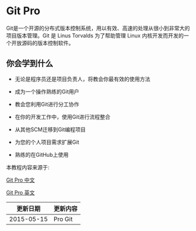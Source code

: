 #  Git Pro

Git是一个开源的分布式版本控制系统，用以有效、高速的处理从很小到非常大的项目版本管理。Git 是 Linus Torvalds 为了帮助管理 Linux 内核开发而开发的一个开放源码的版本控制软件。

## 你会学到什么

- 无论是程序员还是项目负责人，将教会你最有效的使用方法

- 成为一个操作熟练的Git用户

- 教会您利用Git进行分工协作

- 在你的开发工作中，使用Git进行流程整合

- 从其他SCM迁移到Git编程项目

- 为您的个人项目需求扩展Git

- 熟练的在GitHub上使用

本教程内容来源于: 

[Git Pro 中文](http://git-scm.com/book/zh/v1)

[Git Pro 英文](http://www.amazon.com/Pro-Git-Scott-Chacon/dp/1484200772?ie=UTF8&camp=1789&creative=9325&creativeASIN=1430218339&linkCode=as2&tag=git-sfconservancy-20)


|更新日期    |更新内容
|----------|--------------------
|2015-05-15|Pro Git